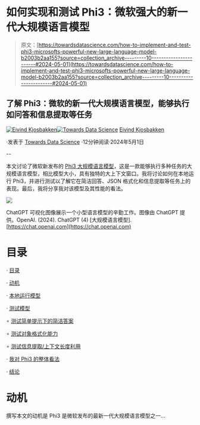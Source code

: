 # 如何实现和测试 Phi3：微软强大的新一代大规模语言模型

> 原文：[https://towardsdatascience.com/how-to-implement-and-test-phi3-microsofts-powerful-new-large-language-model-b2003b2aa155?source=collection_archive---------10-----------------------#2024-05-01](https://towardsdatascience.com/how-to-implement-and-test-phi3-microsofts-powerful-new-large-language-model-b2003b2aa155?source=collection_archive---------10-----------------------#2024-05-01)

## 了解 Phi3：微软的新一代大规模语言模型，能够执行如问答和信息提取等任务

[](https://oieivind.medium.com/?source=post_page---byline--b2003b2aa155--------------------------------)[![Eivind Kjosbakken](../Images/5f91b74428e1202fc4a176a3dd1cb1c7.png)](https://oieivind.medium.com/?source=post_page---byline--b2003b2aa155--------------------------------)[](https://towardsdatascience.com/?source=post_page---byline--b2003b2aa155--------------------------------)[![Towards Data Science](../Images/a6ff2676ffcc0c7aad8aaf1d79379785.png)](https://towardsdatascience.com/?source=post_page---byline--b2003b2aa155--------------------------------) [Eivind Kjosbakken](https://oieivind.medium.com/?source=post_page---byline--b2003b2aa155--------------------------------)

·发表于 [Towards Data Science](https://towardsdatascience.com/?source=post_page---byline--b2003b2aa155--------------------------------) ·12分钟阅读·2024年5月1日

--

本文讨论了微软新发布的 [Phi3 大规模语言模型](https://azure.microsoft.com/en-us/blog/introducing-phi-3-redefining-whats-possible-with-slms/)，这是一款能够执行多种任务的大规模语言模型，相比模型大小，具有独特的大上下文窗口。我将讨论如何在本地运行 Phi3，并进行测试以了解它在简洁回答、JSON 格式化和信息提取等任务上的表现。最后，我将分享我对该模型及其性能的看法。

![](../Images/ebba7aad0bfa8436146105cee31a52e1.png)

ChatGPT 可视化图像展示一个小型语言模型的辛勤工作。图像由 ChatGPT 提供。OpenAI. (2024). ChatGPT (4) [大规模语言模型]. [https://chat.openai.com](https://chat.openai.com)

# 目录

· [目录](#5ca8)

· [动机](#68e6)

· [本地运行模型](#67b8)

· [测试模型](#a462)

∘ [测试简单提示下的简洁答案](#6244)

∘ [测试对象格式化能力](#0cf8)

∘ [测试信息提取/上下文长度利用](#d63d)

· [我对 Phi3 的整体看法](#2ad0)

· [结论](#6f29)

# 动机

撰写本文的动机是 Phi3 是微软发布的最新一代大规模语言模型之一…

